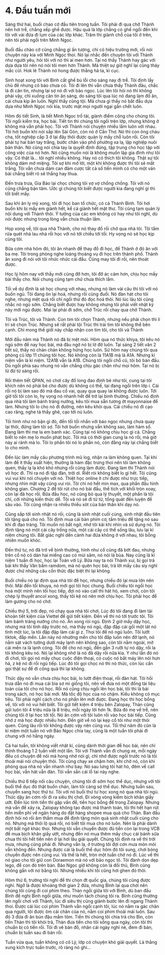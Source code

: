 # 4. Đầu tuần mới
Sáng thứ hai, buổi chao cờ đầu tiên trong tuần. Tôi phải đi qua chở Thành nên hơi trễ, chẳng xếp ghế được. Hậu quả là lớp chẳng có ghế ngồi đến khi tôi với vài đứa đi lụm của các lớp khác. Trâm thì giành chỗ của tôi ở trên, nên tôi phải ngồi trên Minh Ngọc.

Buổi đầu chào cờ cũng chẳng gì ấn tượng, chỉ có hiệu trưởng mới, rồi nói chuyện này kia với Minh Ngọc thoi. Nó lại nhắc đến chuyện tôi với Thành như người yêu, hỏi tôi với nó thì ai men hơn. Tại nó thấy Thành hay gác với dựa dựa tôi nên nó nói tôi men hơn Thành. Mà thiệt sự giờ nghĩ lại cũng tháy mắc cừi. Hok lẽ Thành nó hong được thẳng hả ta, kì cục.

Sinh hoạt xong tôi với Bình cất ghế bù lỗi cho sáng nay đi trễ. Tôi định lấy chủ đề nhưng cô bảo chưa có. Tôi đi lên thì vẫn chưa thấy Thành đâu, chắc là đi căn tin, nhưng lại sợ nó đi với bảo ngọc. Lúc lên tôi hỏi nó thì không phải vậy, chỉ xuống căn tin ăn sáng, do sáng tôi qua lúc nó đang làm đồ ăn, cái chưa kịp ăn luôn. Nghĩ thấy cũng tội. Mà chưa gì thấy nó bắt đầu dựa dựa như Minh Ngọc nói kìa, trước mặt mọi người ngại gần chết luôn. 

Hôm đó tiết Sinh, là tiết Minh Ngọc trổ tài, giành điểm cộng cho chúng tôi. Tôi ngồi kiểm tra, học bài. Tiết tin thì chúng tôi ngồi trên lớp, nhưng không ở không mà vẫn phải học. Tôi với Thành nói chuyện nhiều lắm luôn với nhau. Tôi hơi buồn khi nói sắp lên Sài Gòn, còn nó ở Cần Thơ. Nó thì con ông cháu cha, tốt nghiệp cấp 3 ở lại đây thôi được quản lý mấy chỗ luôn rồi. Còn tôi phải tự hai bàn tay trắng, bước chân vào phố phường xa lạ, lập nghiệp nuôi bản thân. Nó cũng nói chia tay la quyết định đúng, tập trung cho học tập với công việc của nó hơn. Nó cũng muốn nói là không muốn lập gia đình như tôi vậy. Có thật là… tôi nghĩ nhiều không. Hay nó có thích tôi không. Thật sự tôi không dám mở miệng. Tôi sợ khi mở lời, một khi không được thì tôi sẽ mất trắng. Tôi vẫn chưa dám can đảm cược tất cả số tiền mình có cho một ván bài chẳng biết rõ sẽ thắng hay thua.

Đến trưa trưa, Gia Bảo lại chọc chúng tôi vợ vợ chồng chồng. Tôi với nó cũng chẳng bận tâm. Ước gì chúng tôi biết được người kia đang nghĩ gì thì tốt biết mấy. 

Sau khi ăn ly mỳ xong, tôi đi học ban tổ chức, có cả Thành Bình. Tôi hơi buồn khi bị mấy em giành hết, kể cả giành hết mật thư. Tôi cũng tạm quản lý nội dung với Thành thôi. Ý tưởng của các em không có hay như tôi nghĩ, dù nói được nhưng trong lòng vẫn chưa thuận lắm. 

Họp xong về, tôi qua nhà Thành, cho nó thay đồ rồi chở qua nhà tôi. Tôi tẳm rửa quét nhà lau nhà rồi học với nó tới chiều tới tối. Hy vọng nó sẽ học kịp cùng tôi.

Bữa cơm nhà hôm đó, tôi ăn nhanh để thay đồ đi học, để Thành ở đó ăn với ba mẹ. Tôi trong phòng nghe loáng thoáng vụ đi học trên thành phố. Thành ăn xong đi nói với tôi nhức nhức cái đầu. Cũng may tôi đi rồi, nên thoát được.

Học lý hôm nay với thầy mới cũng đỡ hơn, tôi đỡ ác cảm hơn, chịu học mấy bài thầy cho. Nói chung cũng tạm chứ chưa thích lắm.

Tối về dự định là sẽ học chung với nhau, nhưng nó làm vài câu thì tôi với nó buồn ngủ. Tôi đang ôn lại hoá, nhưng rồi cũng đuối. Nó đàn hát cho tôi nghe, nhưng mệt quá rồi chỉ ngồi thừ đó đọc hoá thôi. Nó lúc lâu tôi cũng nhắc nó ngủ sớm. Chẳng biết được hay không nhưng tôi phải viết nhật ký này mới ngủ được. Mai lại phải đi sớm, chở Trúc rồi chay qua chở Thành.

Tôi và Trúc, tôi và Thành. Con tim tôi chọn Thành, nhưng nếu phải chọn thì lí trí sẽ chọn Trúc. Nhưng sẽ rất phải tội Trúc thì trái tim tôi không thể bên cạnh. Chỉ mong thế giới này chấp nhận con tim tôi, cho tôi và Thành

Mới đầu năm mà Thành nó đã bị mệt mỏi. Hôm qua nó thức khiya, tôi kêu nó ngủ sớm để nay học bài, mà đâu ngờ nó bị lờ đờ luôn. Tại sáng 2 tiết văn 2 tiết sử, thấy nó chán chán không hứng học luôn. Sử hôm nay chúng tôi qua phòng cũ lớp 11 chúng tôi học. Nó không còn là 11A1B mà là A1A. Nhưng kỉ niệm vẫn là kỉ niệm. 12A1B vẫn là A1B. Chúng tôi ngồi chỗ cũ, tôi bỏ bàn đầu. Dù ngồi phía sau nhung nó vẫn chẳng chịu gác chân như mọi hôm. Tại nó bị lừ đừ từ sáng rồi.

Rồi thêm tiết QPAN, nó chơi cây đồ long đao định bẻ như tôi, cung tại tôi khích nên nó phải bẻ cho được dù không có thế, tại đang ngồi trên lớp í. Cái rồi nó bị làm sao đó mà đau cổ vai, quay qua quay lai không được luôn. Tới giờ tối tôi còn lo, hy vọng nó nhanh hết để trở lại bình thường. Chiều nó định qua nhà tôi làm bánh tráng nướng, kêu tôi mua sẵn tương ớt mayonnaise để làm. Nhưng tôi lo cho nó đi đường, nên kêu khỏi qua. Cái chiều nó đi cạo cao răng, nghe tả thấy ghê, cạo tới nú luôn. 

Tối hình như nó bận gì đó, đến tối tối nhắn với bảo ngọc nhưng chưa quay lại thôi, đừng làm tôi sợ. Tôi hơi buồn nhưng vẫn không sao, làm hàm số. Đang làm thì mẹ la em banh xác. Cũng tại nó không chịu học gì cả. Chẳng biết lo nên mẹ lo muốn phát bực. Tôi mà có thời gian cung la nó rồi, mà giờ này ai rảnh mà lo. Tôi lo phần tôi nó lo phần nó, còn đằng này lại chẳng biết lo cho mình. 

Đến lúc làm mấy câu phương trình mũ log, nhận ra làm không quen. Tại khi làm đề ít thấy xuất hiện, thường là hàm đặc trưng thoi nên tôi làm không quen, thấy lạ lạ khó khó nhưng rồi cũng làm được. Đang làm thì Thành nói vô học đi. Thì ra nó đi tập đàn, trời ơi. Riết ròi không biết lo gì hết. Tôi cũng vui vui khi nói chuyện với nó. Thiệt học online ít chỉ được như trực tiếp, nhưng nhìn mặt vậy cũng vui ròi. Tôi chỉ nó hết min max, qua phần đầu hình không gian. Chương 2 để tôi rút cho nó bài đầu, thể tích với khối tròn xoay, còn lại đã học rồi. Bữa đầu học, nó cũng bỏ qua lý thuyết, một phần là tôi chỉ, cới những kiến thức dễ. Tôi và nó sẽ đi từ từ, tổng quát đến luyện đề sâu vào. Tôi cũng nhận ra nhiều thiếu xót của bản thân khi dạy nó.

Cũng sắp tới sinh nhật nó rồi, cũng là sinh nhật cuối cùng, sinh nhật đầu tiên tôi tặng quà cho nó. Tôi định mua cái bàn phím cơ, tầm triệu để tặng nó sau khi đi đạo tràng. Tôi muốn nó bất ngờ, nhớ tôi kãi khi nhìn và sử dụng nó. Tôi định tặng nó một cái cây trồng nữa, một cái cây có thể sống lâu, lưu lại kỉ niệm chúng tôi. Bất giác nghĩ dến cảnh hai đứa không ở với nhau, tôi bỗng nhiên muốn khóc.

Đến thứ tư, nó đã trở về bình thường, hình như cổ cũng đã bớt đau, nhưng trên cổ nó có dán hai miếng cao có mùi sâm, nó nói là bùa. Nay cũng là kỉ niệm 1 tuần đi học, học lại Toán với Lý. Bữa nay ta nói Thành xui, bị gọi trả bài khi thầy Văn bấm ramdom, mà nó quên học bài, trả lời mấy câu siy nghĩ được chứ những câu cồn thức đặc biệt thì lại không.

Buổi chiều nó lại định qua nhà tôi để học, nhưng chiều đó lại mưa lớn nên thôi. Mãi đến tối khuya, nó mới gọi tôi học chung. Buổi chiều tôi ngồi học hoá một mình nên tối học tiếp, đợi nó vào call thì hát hò, xem chơi, còn tôi chép lý thuyết ancol xong, thấy tôi kệ nó nên mới chịu học. Tôi phải học để làm gương cho nó chớ. 

Chiều thứ 5, trời đẹp, nó chạy qua nhà tôi chơi. Lúc đó tôi đang đi làm tài khoản tiết kiệm của Viettel để gửi tiết kiệm. Đến về thì nó tới trước tôi. Tôi làm bánh tráng nướng cho nó. Ăn xong ròi ngủ. Định 2 giờ mấy dậy học, nhưng mà tôi tỉnh dậy trước nó, mà thấy nó ngủ, đập đập cái gối một lát nó tỉnh một lúc, la tôi đập đập làm cái gì z. Thoi tôi để nó ngủ luôn. Tôi lướt tiktok, đắp mền. Lần này nó nhường mền cho tôi đắp luôn nên đỡ lạnh, nó nằm sát vách tường dưới máy lạnh nên không sao, còn tôi nằm ngoài, mở cái mền ra là lạnh cóng. Tôi để cho nó ngủ, đến gần 3 rưỡi tự nó dậy, rồi la tôi không kêu nó. Nó lại không nhớ là nó đã dậy rồi nữa kìa. Y như lần đó nó đi chơi, tôi gọi nó mấy chục cuộc điện thoại, có cuộc nó bắt máy lên nói hưn hả, z kệ nó đi rồi ngủ tiếp. Lúc đó tôi gọi chọc nó thì nó thức, còn lúc cần gọi thật sự để đi công quả thì lại không.

Thức dậy nó vẫn chưa chịu học bài, lo lướt điện thoại, rồi đàn hát. Tôi hồi trưa dẫn nó đi mua cái bìa sơ mi giống tôi, nên về đưa nó một đống tài liệu toán của tôi cho nó học. Rồi nó cũng chịu ngồi lên học bài, tôi thì là bài trong sách, nó học bài mới. Mà tốc độ học của nó chậm. Kiểu không có mục tiêu. Tôi phải nghĩ cách cho nó phấn lên mới được. Đang học thì học bổng về, tôi với nó vui hết biết. Tôi gửi tiết kiệm 4 triệu bên Zalopay, Thàn cũng gửi luôn tôi 4 triệu nữa là 8 triệu, mỗi ngày lời hơn 1k. Bữa đó mẹ về trễ, nên chúng tôi ở lại học tới tối. Nó ăn cơm với tôi luôn rồi vào học bài tiếp. Cũng nhờ z mà học được nhiều hơn. Đến giờ về nó lại kẹp cổ tôi như một thói quen. Cũng lâu rồi tôi không được vậy nên cũng vui. Tối thứ năm đó cũn là kỉ niệm một tuần nó với Bảo Ngọc chia tay, cũng là một tuần tôi phải đi chung với nó hằng ngày.

Cả hai tuần, tôi không viết nhật kí, cũng dành thời gian để học bài, nên chỉ thỉnh thoảng 1 2 tuần viết một lần. Tôi với Thành vẫn đi chung xe, mỗi ngày đều có chuyện để nỏi mà hong nhớ nói gì, chỉ nhớ được ngồi trước nó là tôi thoải mái nói chuyện thôi. Tôi cũng chạy xe chậm hơn, khi chở nó, còn khi phóng qua nhà nó vẫn nhanh như bay. Nó sau lưng tôi hát hò, đêm về call học bài, vẫn hát vẫn đàn. Tôi vẫn sẵn cái lỗ tai này nghe.

Chiều thứ 6 tiếp nối câu chuyện, chúng tôi đi sớm học thể dục, nhưng với tôi buổi thể dục đó thật buồn chán, làm tôi càng sợ thể dục. Nhưng tuần sau, chuyển sang học thứ tư. Tôi với nó buổi thứ tư học xong nó qua nhà tôi ngủ. Thức dậy ăn cơm rồi đi ra siêu thị chơi. Đi vòng vòng kiếm bịch khăn giấy ướt. Đến lúc tính tiền thì gặp vấn đề, tiền học bổng để trong Zalopay. Nhưng mà vấn đề xảy ra, Zalopay không tạo được mã thanh toán, tôi thì hết hạn rút tiền miễn phí về ngân hàng do đặt hàng shopee mua quà cho Thàn. Ban đầu định hỏi nó rồi âm thầm mua để định tặng món quà sinh nhật cuối cùng cho nó. Nhưng mà thôi lộ quá rồi, nó biết tôi mua cho nó luôn. Nên là phải dành một bất ngờ khác thoi. Nhưng tôi vẫn chuyển được đủ tiền còn lại trong VCB để mua bịch khăn giấy ướt, nhưng đến nó mua thêm mấy chục cái bánh sữa chua thì tôi hết tiền nên ở lại hơi lâu giải quyết. Chúng tôi định ra về thì trời mưa, nhưng cũng phải đi. Nhưng vẫn lạ, ở trường tôi đợi cơn mưa mòn mỏi vẫn không đến. Nhưng được cái là buổi thể dục hôm đó tôi sung, chơi bóng chuyền được nên cũng vui. Và thế là hết, tròn một tuần chở nó đi. Lúc về thì nó giao cho tôi giữ con Doraemon mà nó với bảo ngọc tô. Tôi đành dọn dẹp lego, để con đó trên bàn. Bảo Ngọc giờ không còn là đối thủ, Bình cũng không gần với nó bằng tôi. Nhưng nhiều khi tôi cũng hơi ghen đó thôi.

Hôm thứ 6, trường tôi nghỉ để thi chọn đt quốc gia, chúng tôi cũng được nghỉ. Ngỡ là được khoảng thời gian 2 đứa, nhưng Bình lại qua chơi nên chúng tôi cũng đi coi phim theo. Thàn ngồi giữa tôi với Bình, dù ban đầu Bình đề nghị Bình ngồi giữa, như muốn tách chúng tôi ra. Bình cũng thường lên ngồi chơi với Thành, lúc đi siêu thị cũng giành bước lên đi ngang Thành thoi. Được cái lúc coi phim Thành vẫn ngồi cạnh tôi, lúc nó nằm ra gác chân qua người, tôi được ôm cái chân của nó, nằm coi phim thoải mái luôn. Sau đó 3 đứa đi ăn bún đậu mắm tôm. Tiền thì chúng tôi chia trả cho Bìn, còn tiền Thàn thì tôi khỏi trả, Thàn đưa tiền cho tôi sống qua ngày, còn tôi thì chuẩn bị có tiền rồi. Tôi đi vẽ bản đồ, nhân cái ngày nghỉ nè, đem đi bán, chuẩn bị tuần sau đi bán rồi.

Tuần vừa qua, tuần không có cô Lý, lớp có chuyện khó giải quyết. Là thằng xung kích trực tuần trước, rõ ràng nó ghi…
